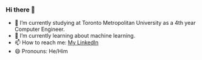### Hi there 👋

<!--
**SafwanHasan/safwanhasan** is a ✨ _special_ ✨ repository because its `README.md` (this file) appears on your GitHub profile.

Here are some ideas to get you started: 
-->

- 🔭 I’m currently studying at Toronto Metropolitan University as a 4th year Computer Engineer. 
- 🌱 I’m currently learning about machine learning.
- 📫 How to reach me: [My LinkedIn](https://www.linkedin.com/in/safwan-hasan/)
- 😄 Pronouns: He/Him

